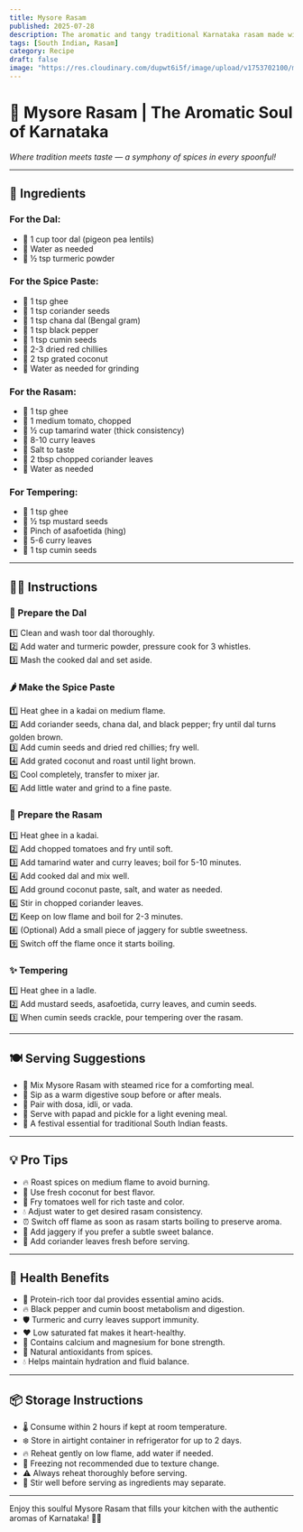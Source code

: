 ```yaml
---
title: Mysore Rasam  
published: 2025-07-28  
description: The aromatic and tangy traditional Karnataka rasam made with toor dal, tamarind, and a special roasted spice paste — a soul-soothing bowl of flavor!  
tags: [South Indian, Rasam]  
category: Recipe  
draft: false  
image: "https://res.cloudinary.com/dupwt6i5f/image/upload/v1753702100/mysore_rasam.jpg"  
---
```


# 🍲 Mysore Rasam | The Aromatic Soul of Karnataka

*Where tradition meets taste — a symphony of spices in every spoonful!*

---

## 🥘 Ingredients

### For the Dal:  
- 🔸 1 cup toor dal (pigeon pea lentils)  
- 🔸 Water as needed  
- 🔸 ½ tsp turmeric powder  

### For the Spice Paste:  
- 🔸 1 tsp ghee  
- 🔸 1 tsp coriander seeds  
- 🔸 1 tsp chana dal (Bengal gram)  
- 🔸 1 tsp black pepper  
- 🔸 1 tsp cumin seeds  
- 🔸 2-3 dried red chillies  
- 🔸 2 tsp grated coconut  
- 🔸 Water as needed for grinding  

### For the Rasam:  
- 🔸 1 tsp ghee  
- 🔸 1 medium tomato, chopped  
- 🔸 ½ cup tamarind water (thick consistency)  
- 🔸 8-10 curry leaves  
- 🔸 Salt to taste  
- 🔸 2 tbsp chopped coriander leaves  
- 🔸 Water as needed  

### For Tempering:  
- 🔸 1 tsp ghee  
- 🔸 ½ tsp mustard seeds  
- 🔸 Pinch of asafoetida (hing)  
- 🔸 5-6 curry leaves  
- 🔸 1 tsp cumin seeds  

---

## 👩‍🍳 Instructions

### 🍲 Prepare the Dal  
1️⃣ Clean and wash toor dal thoroughly.  
2️⃣ Add water and turmeric powder, pressure cook for 3 whistles.  
3️⃣ Mash the cooked dal and set aside.  

### 🌶️ Make the Spice Paste  
1️⃣ Heat ghee in a kadai on medium flame.  
2️⃣ Add coriander seeds, chana dal, and black pepper; fry until dal turns golden brown.  
3️⃣ Add cumin seeds and dried red chillies; fry well.  
4️⃣ Add grated coconut and roast until light brown.  
5️⃣ Cool completely, transfer to mixer jar.  
6️⃣ Add little water and grind to a fine paste.  

### 🍅 Prepare the Rasam  
1️⃣ Heat ghee in a kadai.  
2️⃣ Add chopped tomatoes and fry until soft.  
3️⃣ Add tamarind water and curry leaves; boil for 5-10 minutes.  
4️⃣ Add cooked dal and mix well.  
5️⃣ Add ground coconut paste, salt, and water as needed.  
6️⃣ Stir in chopped coriander leaves.  
7️⃣ Keep on low flame and boil for 2-3 minutes.  
8️⃣ (Optional) Add a small piece of jaggery for subtle sweetness.  
9️⃣ Switch off the flame once it starts boiling.  

### ✨ Tempering  
1️⃣ Heat ghee in a ladle.  
2️⃣ Add mustard seeds, asafoetida, curry leaves, and cumin seeds.  
3️⃣ When cumin seeds crackle, pour tempering over the rasam.  

---

## 🍽️ Serving Suggestions

- 🍚 Mix Mysore Rasam with steamed rice for a comforting meal.  
- 🥣 Sip as a warm digestive soup before or after meals.  
- 🍞 Pair with dosa, idli, or vada.  
- 🥗 Serve with papad and pickle for a light evening meal.  
- 🎉 A festival essential for traditional South Indian feasts.  

---

## 💡 Pro Tips

- 🔥 Roast spices on medium flame to avoid burning.  
- 🥥 Use fresh coconut for best flavor.  
- 🍅 Fry tomatoes well for rich taste and color.  
- 💧 Adjust water to get desired rasam consistency.  
- ⏰ Switch off flame as soon as rasam starts boiling to preserve aroma.  
- 🍯 Add jaggery if you prefer a subtle sweet balance.  
- 🌿 Add coriander leaves fresh before serving.  

---

## 🌟 Health Benefits

- 💪 Protein-rich toor dal provides essential amino acids.  
- 🔥 Black pepper and cumin boost metabolism and digestion.  
- 🛡️ Turmeric and curry leaves support immunity.  
- ❤️ Low saturated fat makes it heart-healthy.  
- 🦴 Contains calcium and magnesium for bone strength.  
- 🌱 Natural antioxidants from spices.  
- 💧 Helps maintain hydration and fluid balance.  

---

## 📦 Storage Instructions

- 🌡️ Consume within 2 hours if kept at room temperature.  
- ❄️ Store in airtight container in refrigerator for up to 2 days.  
- 🔥 Reheat gently on low flame, add water if needed.  
- 🚫 Freezing not recommended due to texture change.  
- ⚠️ Always reheat thoroughly before serving.  
- 🥄 Stir well before serving as ingredients may separate.  

---

Enjoy this soulful Mysore Rasam that fills your kitchen with the authentic aromas of Karnataka! 🌿🍲
